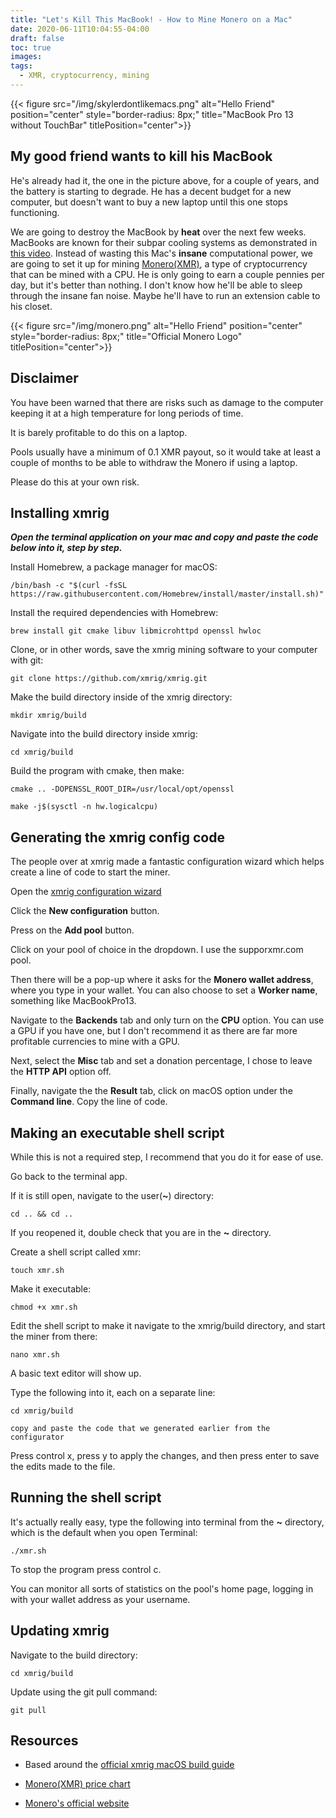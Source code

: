 ```yaml
---
title: "Let's Kill This MacBook! - How to Mine Monero on a Mac"
date: 2020-06-11T10:04:55-04:00
draft: false
toc: true
images:
tags:
  - XMR, cryptocurrency, mining
---
```

{{< figure src="/img/skylerdontlikemacs.png" alt="Hello Friend" position="center" style="border-radius: 8px;" title="MacBook Pro 13 without TouchBar" titlePosition="center">}}

## My good friend wants to kill his MacBook

He's already had it, the one in the picture above, for a couple of years, and the battery is starting to degrade. He has a decent budget for a new computer, but doesn't want to buy a new laptop until this one stops functioning.

We are going to destroy the MacBook by **heat** over the next few weeks. MacBooks are known for their subpar cooling systems as demonstrated in [this video](https://www.youtube.com/watch?v=MlOPPuNv4Ec). Instead of wasting this Mac's **insane** computational power, we are going to set it up for mining [Monero(XMR)](https://www.getmonero.org/), a type of cryptocurrency that can be mined with a CPU. He is only going to earn a couple pennies per day, but it's better than nothing. I don't know how he'll be able to sleep through the insane fan noise. Maybe he'll have to run an extension cable to his closet.

{{< figure src="/img/monero.png" alt="Hello Friend" position="center" style="border-radius: 8px;" title="Official Monero Logo" titlePosition="center">}}

## Disclaimer

You have been warned that there are risks such as damage to the computer keeping it at a high temperature for long periods of time.

It is barely profitable to do this on a laptop.

Pools usually have a minimum of 0.1 XMR payout, so it would take at least a couple of months to be able to withdraw the Monero if using a laptop.

Please do this at your own risk.

## Installing xmrig

***Open the terminal application on your mac and copy and paste the code below into it, step by step.***

Install Homebrew, a package manager for macOS:

`/bin/bash -c "$(curl -fsSL https://raw.githubusercontent.com/Homebrew/install/master/install.sh)"`

Install the required dependencies with Homebrew:

`brew install git cmake libuv libmicrohttpd openssl hwloc`

Clone, or in other words, save the xmrig mining software to your computer with git:

`git clone https://github.com/xmrig/xmrig.git`

Make the build directory inside of the xmrig directory:

`mkdir xmrig/build`

Navigate into the build directory inside xmrig:

`cd xmrig/build`

Build the program with cmake, then make:

`cmake .. -DOPENSSL_ROOT_DIR=/usr/local/opt/openssl`

`make -j$(sysctl -n hw.logicalcpu)`

## Generating the xmrig config code

The people over at xmrig made a fantastic configuration wizard which helps create a line of code to start the miner.

Open the [xmrig configuration wizard](https://xmrig.com/wizard)

Click the **New configuration** button.

Press on the **Add pool** button.

Click on your pool of choice in the dropdown. I use the supporxmr.com pool.

Then there will be a pop-up where it asks for the **Monero wallet address**, where you type in your wallet. You can also choose to set a **Worker name**, something like MacBookPro13.

Navigate to the **Backends** tab and only turn on the **CPU** option. You can use a GPU if you have one, but I don't recommend it as there are far more profitable currencies to mine with a GPU.

Next, select the **Misc** tab and set a donation percentage, I chose to leave the **HTTP API** option off.

Finally, navigate the the **Result** tab, click on macOS option under the **Command line**. Copy the line of code.

## Making an executable shell script

While this is not a required step, I recommend that you do it for ease of use.

Go back to the terminal app.

If it is still open, navigate to the user(**~**) directory:

`cd .. && cd ..`

If you reopened it, double check that you are in the **~** directory.

Create a shell script called xmr:

`touch xmr.sh`

Make it executable:

`chmod +x xmr.sh`

Edit the shell script to make it navigate to the xmrig/build directory, and start the miner from there:

`nano xmr.sh`

A basic text editor will show up.

Type the following into it, each on a separate line:

`cd xmrig/build`

`copy and paste the code that we generated earlier from the configurator`

Press control x, press y to apply the changes, and then press enter to save the edits made to the file.

## Running the shell script

It's actually really easy, type the following into terminal from the **~** directory, which is the default when you open Terminal:

`./xmr.sh`

To stop the program press control c.

You can monitor all sorts of statistics on the pool's home page, logging in with your wallet address as your username.

## Updating xmrig

Navigate to the build directory:

`cd xmrig/build`

Update using the git pull command:

`git pull`

## Resources

- Based around the [official xmrig macOS build guide](https://xmrig.com/docs/miner/macos-build)

- [Monero(XMR) price chart](https://coin360.com/coin/monero-xmr)

- [Monero's official website](https://www.getmonero.org/)
